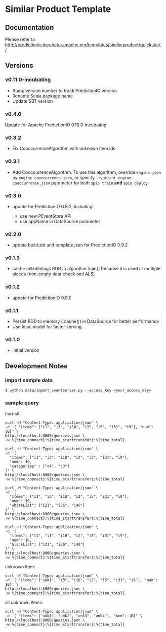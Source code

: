 # Similar Product Template

## Documentation

Please refer to http://predictionio.incubator.apache.org/templates/similarproduct/quickstart/

## Versions

### v0.11.0-incubating

- Bump version number to track PredictionIO version
- Rename Scala package name
- Update SBT version

### v0.4.0

Update for Apache PredictionIO 0.10.0-incubating

### v0.3.2

- Fix CooccurrenceAlgorithm with unknown item ids

### v0.3.1

- Add CooccurrenceAlgorithm.
  To use this algorithm, override `engine.json` by `engine-cooccurrence.json`,
  or specify `--variant engine-cooccurrence.json` parameter for both `$pio train` **and**
  `$pio deploy`

### v0.3.0

- update for PredictionIO 0.9.2, including:

  - use new PEventStore API
  - use appName in DataSource parameter


### v0.2.0

- update build.sbt and template.json for PredictionIO 0.9.2

### v0.1.3

- cache mllibRatings RDD in algorithm train() because it is used at multiple places (non-empty data check and ALS)

### v0.1.2

- update for PredictionIO 0.9.0

### v0.1.1

- Persist RDD to memory (.cache()) in DataSource for better performance
- Use local model for faster serving.

### v0.1.0

- initial version


## Development Notes

### import sample data

```
$ python data/import_eventserver.py --access_key <your_access_key>
```

### sample query

normal:

```
curl -H "Content-Type: application/json" \
-d '{ "items": ["i1", "i3", "i10", "i2", "i5", "i31", "i9"], "num": 10}' \
http://localhost:8000/queries.json \
-w %{time_connect}:%{time_starttransfer}:%{time_total}
```

```
curl -H "Content-Type: application/json" \
-d '{
  "items": ["i1", "i3", "i10", "i2", "i5", "i31", "i9"],
  "num": 10,
  "categories" : ["c4", "c3"]
}' \
http://localhost:8000/queries.json \
-w %{time_connect}:%{time_starttransfer}:%{time_total}
```

```
curl -H "Content-Type: application/json" \
-d '{
  "items": ["i1", "i3", "i10", "i2", "i5", "i31", "i9"],
  "num": 10,
  "whiteList": ["i21", "i26", "i40"]
}' \
http://localhost:8000/queries.json \
-w %{time_connect}:%{time_starttransfer}:%{time_total}
```

```
curl -H "Content-Type: application/json" \
-d '{
  "items": ["i1", "i3", "i10", "i2", "i5", "i31", "i9"],
  "num": 10,
  "blackList": ["i21", "i26", "i40"]
}' \
http://localhost:8000/queries.json \
-w %{time_connect}:%{time_starttransfer}:%{time_total}
```

unknown item:

```
curl -H "Content-Type: application/json" \
-d '{ "items": ["unk1", "i3", "i10", "i2", "i5", "i31", "i9"], "num": 10}' \
http://localhost:8000/queries.json \
-w %{time_connect}:%{time_starttransfer}:%{time_total}
```


all unknown items:

```
curl -H "Content-Type: application/json" \
-d '{ "items": ["unk1", "unk2", "unk3", "unk4"], "num": 10}' \
http://localhost:8000/queries.json \
-w %{time_connect}:%{time_starttransfer}:%{time_total}
```
